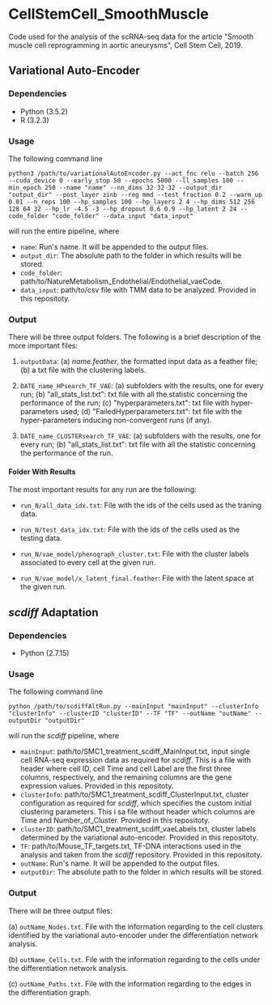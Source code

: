 # CellStemCell_SmoothMuscle
Code used for the analysis of the scRNA-seq data for the article "Smooth muscle cell reprogramming in aortic aneurysms", Cell Stem Cell, 2019.

## Variational Auto-Encoder<a name="VAE"></a>

### Dependencies<a href="VAEdependencies"></a>

* Python (3.5.2)
* R (3.2.3)

### Usage<a name="VAEusage"></a>
The following command line
```
python3 /path/to/variationalAutoEncoder.py --act_fnc relu --batch 256 --cuda_device 0 --early_stop 50 --epochs 5000 --ll_samples 100 --min_epoch 250 --name "name" --nn_dims 32 32 32 --output_dir "output_dir" --post_layer zinb --reg mmd --test_fraction 0.2 --warm_up 0.01 --n_reps 100 --hp_samples 100 --hp_layers 2 4 --hp_dims 512 256 128 64 32 --hp_lr -4.5 -3 --hp_dropout 0.6 0.9 --hp_latent 2 24 --code_folder "code_folder" --data_input "data_input"
```
will run the entire pipeline, where

- `name`: Run's name. It will be appended to the output files. 
- `output_dir`: The absolute path to the folder in which results will be stored.
- `code_folder`: path/to/NatureMetabolism_Endothelial/Endothelial_vaeCode.
- `data_input`: path/to/csv file with TMM data to be analyzed. Provided in this repositoty.

### Output<a name="VAEoutput_folder"></a>

There will be three output folders. The following is a brief description of the more important files:

1. `outputData`: 
(a) *name.feather*, the formatted input data as a feather file; 
(b) a txt file with the clustering labels.

2. `DATE_name_HPsearch_TF_VAE`: 
(a) subfolders with the results, one for every run; 
(b) "all_stats_list.txt": txt file with all the statistic concerning the performance of the run; 
(c) "hyperparameters.txt": txt file with hyper-parameters used; 
(d) "FailedHyperparameters.txt": txt file with the hyper-parameters inducing non-convergent runs (if any). 

3. `DATE_name_CLUSTERsearch_TF_VAE`: 
(a) subfolders with the results, one for every run; 
(b) "all_stats_list.txt": txt file with all the statistic concerning the performance of the run.


#### Folder With Results<a name="VAEresult_folder"></a>

The most important results for any run are the following:

- `run_N/all_data_idx.txt`: File with the ids of the cells used as the traning data. 

- `run_N/test_data_idx.txt`: File with the ids of the cells used as the testing data. 

- `run_N/vae_model/phenograph_cluster.txt`: File with the cluster labels associated to every cell at the given run.

- `run_N/vae_model/x_latent_final.feather`: File with the latent space at the given run. 


## *scdiff* Adaptation<a name="SCDIFF"></a>

### Dependencies<a href="SCDIFFdependencies"></a>

* Python (2.7.15)

### Usage<a name="SCDIFFusage"></a>
The following command line
```
python /path/to/scdiffAltRun.py --mainInput "mainInput" --clusterInfo "clusterInfo" --clusterID "clusterID" --TF "TF" --outName "outName" --outputDir "outputDir"
```
will run the *scdiff* pipeline, where

- `mainInput`: path/to/SMC1_treatment_scdiff_MainInput.txt, input single cell RNA-seq expression data as required for 
*scdiff*. 
This is a file with header where cell ID, cell Time and cell Label are the first three columns, respectively, and the 
remaining columns are the gene expression values. Provided in this repositoty.
- `clusterInfo`: path/to/SMC1_treatment_scdiff_ClusterInput.txt, cluster configuration as required for *scdiff*, which 
specifies the custom initial clustering parameters. 
This i sa file without header which columns are Time and Number_of_Cluster. Provided in this repositoty.
- `clusterID`: path/to/SMC1_treatment_scdiff_vaeLabels.txt, cluster labels determined by the variational auto-encoder. 
Provided in this repositoty.
- `TF`: path/to/Mouse_TF_targets.txt, TF-DNA interactions used in the analysis and taken from the *scdiff* repository.
Provided in this repositoty.
- `outName`: Run's name. It will be appended to the output files. 
- `outputDir`: The absolute path to the folder in which results will be stored.

### Output<a name="SCDIFFoutput_folders"></a>

There will be three output files:

(a) `outName_Nodes.txt`. File with the information regarding to the cell clusters identified by the variational auto-encoder
under the differentiation network analysis. 

(b) `outName_Cells.txt`. File with the information regarding to the cells under the differentiation network analysis. 

(c) `outName_Paths.txt`. File with the information regarding to the edges in the differentiation graph. 
